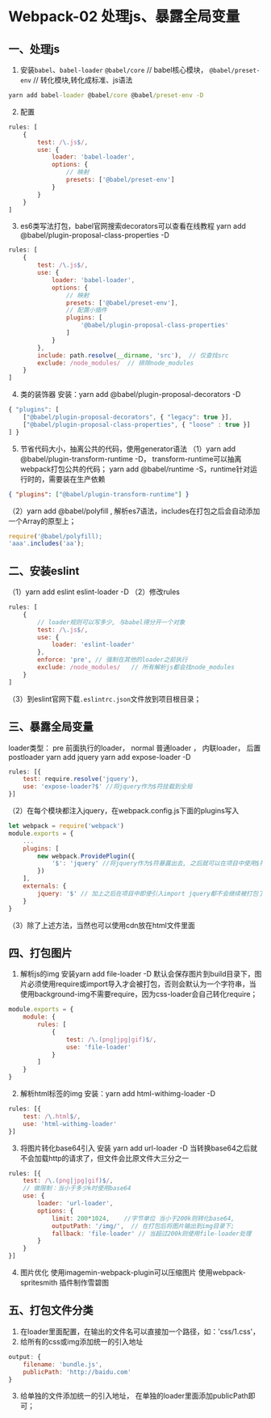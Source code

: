 # Webpack-02 处理js、暴露全局变量
## 一、处理js
1. 安装`babel`、`babel-loader`
`@babel/core`    // babel核心模块，
`@babel/preset-env`   // 转化模块,转化成标准、js语法

```cmd
yarn add babel-loader @babel/core @babel/preset-env -D
```

2. 配置

```js
rules: [
    {
        test: /\.js$/,
        use: {
            loader: 'babel-loader',
            options: {
                // 映射
                presets: ['@babel/preset-env']
            }
        }
    }
]
```
3. es6类写法打包，babel官网搜索decorators可以查看在线教程
yarn add @babel/plugin-proposal-class-properties -D

```js
rules: [
    {
        test: /\.js$/,
        use: {
            loader: 'babel-loader',
            options: {
                // 映射
                presets: ['@babel/preset-env'],
                // 配置小插件
                plugins: [
                    '@babel/plugin-proposal-class-properties'
                ]
            }
        },
        include: path.resolve(__dirname, 'src'),  // 仅查找src
        exclude: /node_modules/  // 排除node_modules
    }
]
```
4. 类的装饰器
安装：yarn add @babel/plugin-proposal-decorators -D
```js
{ "plugins": [ 
    ["@babel/plugin-proposal-decorators", { "legacy": true }], 
    ["@babel/plugin-proposal-class-properties", { "loose" : true }] 
] }
```
5. 节省代码大小，抽离公共的代码，使用generator语法
（1）yarn add @babel/plugin-transform-runtime -D， transform-runtime可以抽离webpack打包公共的代码；
yarn add @babel/runtime -S，runtime针对运行时的，需要装在生产依赖
```json
{ "plugins": ["@babel/plugin-transform-runtime"] }
```
（2）yarn add @babel/polyfill , 解析es7语法，includes在打包之后会自动添加一个Array的原型上；
```js
require('@babel/polyfill);
'aaa'.includes('aa');
```



## 二、安装eslint

（1）yarn add eslint eslint-loader -D
（2）修改rules
```js
rules: [
    {
        // loader规则可以写多少, 与babel得分开一个对象
        test: /\.js$/,
        use: {
            loader: 'eslint-loader'
        },
        enforce: 'pre', // 强制在其他的loader之前执行
        exclude: /node_modules/   // 所有解析js都会找node_modules
    }
]
```
（3）到eslint官网下载`.eslintrc.json`文件放到项目根目录；



## 三、暴露全局变量

loader类型：
    pre 前面执行的loader，
    normal 普通loader ，
    内联loader，
    后置postloader
yarn add jquery
yarn add expose-loader -D
```js
rules: [{
    test: require.resolve('jquery'),
    use: 'expose-loader?$' //将jquery作为$符挂载到全局
}]
```
（2）在每个模块都注入jquery，在webpack.config.js下面的plugins写入
```js
let webpack = require('webpack')
module.exports = {
    ...
    plugins: [
        new webpack.ProvidePlugin({
            '$': 'jquery' //将jquery作为$符暴露出去, 之后就可以在项目中使用$符了
        })
    ],
    externals: {
        jquery: '$' // 加上之后在项目中即使引入import jquery都不会继续被打包了
    }
}
```
（3）除了上述方法，当然也可以使用cdn放在html文件里面



## 四、打包图片

1. 解析js的img
安装yarn add file-loader -D
默认会保存图片到build目录下，图片必须使用require或import导入才会被打包，否则会默认为一个字符串，当使用background-img不需要require，因为css-loader会自己转化require；
```js
module.exports = {
    module: {
        rules: [
            {
                test: /\.(png|jpg|gif)$/,
                use: 'file-loader'
            }
        ]
    }
}
```
2. 解析html标签的img
安装：yarn add html-withimg-loader -D
```js
rules: [{
    test: /\.html$/,
    use: 'html-withimg-loader'
}]
```
3. 将图片转化base64引入
安装 yarn add url-loader -D
当转换base64之后就不会加载http的请求了，但文件会比原文件大三分之一
```js
rules: [{
    test: /\.(png|jpg|gif)$/,
    // 做限制：当小于多少k时使用base64
    use: {
        loader: 'url-loader',
        options: {
            limit: 200*1024,    //字节单位 当小于200k则转化base64,
            outputPath: '/img/',  // 在打包后将图片输出到img目录下;
            fallback: 'file-loader' // 当超过200k则使用file-loader处理
        }
    }
}]
```
4. 图片优化
使用imagemin-webpack-plugin可以压缩图片
使用webpack-spritesmith 插件制作雪碧图



## 五、打包文件分类

1. 在loader里面配置，在输出的文件名可以直接加一个路径，如：'css/1.css'，
2. 给所有的css或img添加统一的引入地址
```js
output: {
    filename: 'bundle.js',
    publicPath: 'http://baidu.com'
}
```
3. 给单独的文件添加统一的引入地址，
在单独的loader里面添加publicPath即可；

